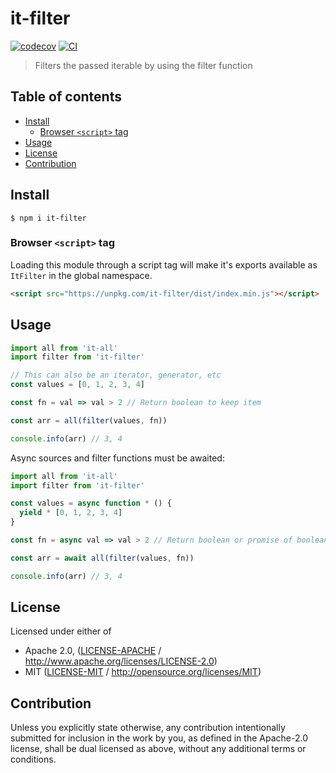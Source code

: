 # it-filter <!-- omit in toc -->

[![codecov](https://img.shields.io/codecov/c/github/achingbrain/it.svg?style=flat-square)](https://codecov.io/gh/achingbrain/it)
[![CI](https://img.shields.io/github/actions/workflow/status/achingbrain/it/js-test-and-release.yml?branch=master\&style=flat-square)](https://github.com/achingbrain/it/actions/workflows/js-test-and-release.yml?query=branch%3Amaster)

> Filters the passed iterable by using the filter function

## Table of contents <!-- omit in toc -->

- [Install](#install)
  - [Browser `<script>` tag](#browser-script-tag)
- [Usage](#usage)
- [License](#license)
- [Contribution](#contribution)

## Install

```console
$ npm i it-filter
```

### Browser `<script>` tag

Loading this module through a script tag will make it's exports available as `ItFilter` in the global namespace.

```html
<script src="https://unpkg.com/it-filter/dist/index.min.js"></script>
```

## Usage

```javascript
import all from 'it-all'
import filter from 'it-filter'

// This can also be an iterator, generator, etc
const values = [0, 1, 2, 3, 4]

const fn = val => val > 2 // Return boolean to keep item

const arr = all(filter(values, fn))

console.info(arr) // 3, 4
```

Async sources and filter functions must be awaited:

```javascript
import all from 'it-all'
import filter from 'it-filter'

const values = async function * () {
  yield * [0, 1, 2, 3, 4]
}

const fn = async val => val > 2 // Return boolean or promise of boolean to keep item

const arr = await all(filter(values, fn))

console.info(arr) // 3, 4
```

## License

Licensed under either of

- Apache 2.0, ([LICENSE-APACHE](LICENSE-APACHE) / <http://www.apache.org/licenses/LICENSE-2.0>)
- MIT ([LICENSE-MIT](LICENSE-MIT) / <http://opensource.org/licenses/MIT>)

## Contribution

Unless you explicitly state otherwise, any contribution intentionally submitted for inclusion in the work by you, as defined in the Apache-2.0 license, shall be dual licensed as above, without any additional terms or conditions.
